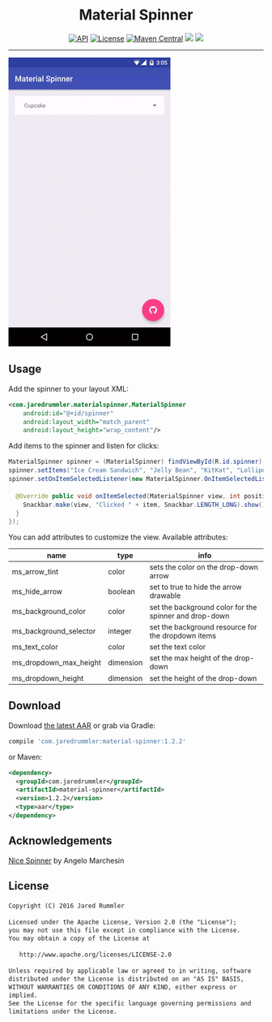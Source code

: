 <h1 align="center">Material Spinner</h1>

<p align="center">
  <a target="_blank" href="https://developer.android.com/reference/android/os/Build.VERSION_CODES.html#ICE_CREAM_SANDWICH"><img src="https://img.shields.io/badge/API-14%2B-blue.svg?style=flat" alt="API" /></a>
  <a target="_blank" href="LICENSE"><img src="http://img.shields.io/:license-apache-blue.svg" alt="License" /></a>
  <a target="_blank" href="https://maven-badges.herokuapp.com/maven-central/com.jaredrummler/material-spinner"><img src="https://maven-badges.herokuapp.com/maven-central/com.jaredrummler/material-spinner/badge.svg" alt="Maven Central" /></a>
  <a target="_blank" href="http://www.methodscount.com/?lib=com.jaredrummler%3Amaterial-spinner%3A1.2.2"><img src="https://img.shields.io/badge/methods-197-e91e63.svg" /></a>
  <a target="_blank" href="https://twitter.com/jaredrummler"><img src="https://img.shields.io/twitter/follow/jaredrummler.svg?style=social" /></a>
</p>

___

![DEMO GIF](demo.gif "DEMO")

Usage
-----

Add the spinner to your layout XML:

```xml
<com.jaredrummler.materialspinner.MaterialSpinner
    android:id="@+id/spinner"
    android:layout_width="match_parent"
    android:layout_height="wrap_content"/>
```

Add items to the spinner and listen for clicks:

```java
MaterialSpinner spinner = (MaterialSpinner) findViewById(R.id.spinner);
spinner.setItems("Ice Cream Sandwich", "Jelly Bean", "KitKat", "Lollipop", "Marshmallow");
spinner.setOnItemSelectedListener(new MaterialSpinner.OnItemSelectedListener<String>() {

  @Override public void onItemSelected(MaterialSpinner view, int position, long id, String item) {
    Snackbar.make(view, "Clicked " + item, Snackbar.LENGTH_LONG).show();
  }
});
```

You can add attributes to customize the view. Available attributes:

| name                   | type      | info                                                   |
|------------------------|-----------|--------------------------------------------------------|
| ms_arrow_tint          | color     | sets the color on the drop-down arrow                  |
| ms_hide_arrow          | boolean   | set to true to hide the arrow drawable                 |
| ms_background_color    | color     | set the background color for the spinner and drop-down |
| ms_background_selector | integer   | set the background resource for the dropdown items     |
| ms_text_color          | color     | set the text color                                     |
| ms_dropdown_max_height | dimension | set the max height of the drop-down                    |
| ms_dropdown_height     | dimension | set the height of the drop-down                        |

Download
--------

Download [the latest AAR](https://repo1.maven.org/maven2/com/jaredrummler/material-spinner/1.2.2/material-spinner-1.2.2.aar) or grab via Gradle:

```groovy
compile 'com.jaredrummler:material-spinner:1.2.2'
```
or Maven:
```xml
<dependency>
  <groupId>com.jaredrummler</groupId>
  <artifactId>material-spinner</artifactId>
  <version>1.2.2</version>
  <type>aar</type>
</dependency>
```

Acknowledgements
----------------

[Nice Spinner](https://github.com/arcadefire/nice-spinner) by Angelo Marchesin

License
--------

    Copyright (C) 2016 Jared Rummler

    Licensed under the Apache License, Version 2.0 (the "License");
    you may not use this file except in compliance with the License.
    You may obtain a copy of the License at

       http://www.apache.org/licenses/LICENSE-2.0

    Unless required by applicable law or agreed to in writing, software
    distributed under the License is distributed on an "AS IS" BASIS,
    WITHOUT WARRANTIES OR CONDITIONS OF ANY KIND, either express or implied.
    See the License for the specific language governing permissions and
    limitations under the License.
